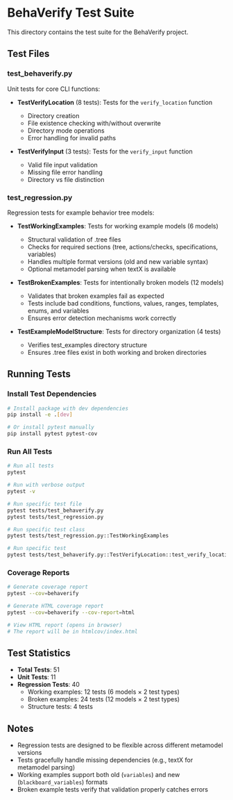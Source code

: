 # BehaVerify Test Suite

This directory contains the test suite for the BehaVerify project.

## Test Files

### test_behaverify.py
Unit tests for core CLI functions:
- **TestVerifyLocation** (8 tests): Tests for the `verify_location` function
  - Directory creation
  - File existence checking with/without overwrite
  - Directory mode operations
  - Error handling for invalid paths

- **TestVerifyInput** (3 tests): Tests for the `verify_input` function
  - Valid file input validation
  - Missing file error handling
  - Directory vs file distinction

### test_regression.py
Regression tests for example behavior tree models:

- **TestWorkingExamples**: Tests for working example models (6 models)
  - Structural validation of .tree files
  - Checks for required sections (tree, actions/checks, specifications, variables)
  - Handles multiple format versions (old and new variable syntax)
  - Optional metamodel parsing when textX is available

- **TestBrokenExamples**: Tests for intentionally broken models (12 models)
  - Validates that broken examples fail as expected
  - Tests include bad conditions, functions, values, ranges, templates, enums, and variables
  - Ensures error detection mechanisms work correctly

- **TestExampleModelStructure**: Tests for directory organization (4 tests)
  - Verifies test_examples directory structure
  - Ensures .tree files exist in both working and broken directories

## Running Tests

### Install Test Dependencies

```bash
# Install package with dev dependencies
pip install -e .[dev]

# Or install pytest manually
pip install pytest pytest-cov
```

### Run All Tests

```bash
# Run all tests
pytest

# Run with verbose output
pytest -v

# Run specific test file
pytest tests/test_behaverify.py
pytest tests/test_regression.py

# Run specific test class
pytest tests/test_regression.py::TestWorkingExamples

# Run specific test
pytest tests/test_behaverify.py::TestVerifyLocation::test_verify_location_creates_parent_directory
```

### Coverage Reports

```bash
# Generate coverage report
pytest --cov=behaverify

# Generate HTML coverage report
pytest --cov=behaverify --cov-report=html

# View HTML report (opens in browser)
# The report will be in htmlcov/index.html
```

## Test Statistics

- **Total Tests**: 51
- **Unit Tests**: 11
- **Regression Tests**: 40
  - Working examples: 12 tests (6 models × 2 test types)
  - Broken examples: 24 tests (12 models × 2 test types)
  - Structure tests: 4 tests

## Notes

- Regression tests are designed to be flexible across different metamodel versions
- Tests gracefully handle missing dependencies (e.g., textX for metamodel parsing)
- Working examples support both old (`variables`) and new (`blackboard_variables`) formats
- Broken example tests verify that validation properly catches errors
